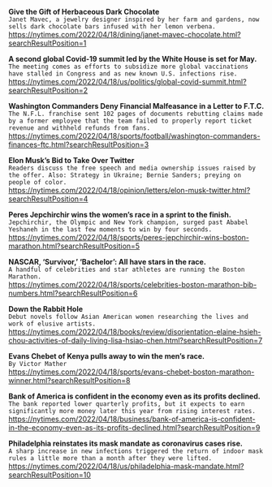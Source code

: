 **Give the Gift of Herbaceous Dark Chocolate**\
`Janet Mavec, a jewelry designer inspired by her farm and gardens, now sells dark chocolate bars infused with her lemon verbena.`\
https://nytimes.com/2022/04/18/dining/janet-mavec-chocolate.html?searchResultPosition=1

**A second global Covid-19 summit led by the White House is set for May.**\
`The meeting comes as efforts to subsidize more global vaccinations have stalled in Congress and as new known U.S. infections rise.`\
https://nytimes.com/2022/04/18/us/politics/global-covid-summit.html?searchResultPosition=2

**Washington Commanders Deny Financial Malfeasance in a Letter to F.T.C.**\
`The N.F.L. franchise sent 102 pages of documents rebutting claims made by a former employee that the team failed to properly report ticket revenue and withheld refunds from fans.`\
https://nytimes.com/2022/04/18/sports/football/washington-commanders-finances-ftc.html?searchResultPosition=3

**Elon Musk’s Bid to Take Over Twitter**\
`Readers discuss the free speech and media ownership issues raised by the offer. Also: Strategy in Ukraine; Bernie Sanders; preying on people of color.`\
https://nytimes.com/2022/04/18/opinion/letters/elon-musk-twitter.html?searchResultPosition=4

**Peres Jepchirchir wins the women’s race in a sprint to the finish.**\
`Jepchirchir, the Olympic and New York champion, surged past Ababel Yeshaneh in the last few moments to win by four seconds.`\
https://nytimes.com/2022/04/18/sports/peres-jepchirchir-wins-boston-marathon.html?searchResultPosition=5

**NASCAR, ‘Survivor,’ ‘Bachelor’: All have stars in the race.**\
`A handful of celebrities and star athletes are running the Boston Marathon.`\
https://nytimes.com/2022/04/18/sports/celebrities-boston-marathon-bib-numbers.html?searchResultPosition=6

**Down the Rabbit Hole**\
`Debut novels follow Asian American women researching the lives and work of elusive artists.`\
https://nytimes.com/2022/04/18/books/review/disorientation-elaine-hsieh-chou-activities-of-daily-living-lisa-hsiao-chen.html?searchResultPosition=7

**Evans Chebet of Kenya pulls away to win the men’s race.**\
`By Victor Mather`\
https://nytimes.com/2022/04/18/sports/evans-chebet-boston-marathon-winner.html?searchResultPosition=8

**Bank of America is confident in the economy even as its profits declined.**\
`The bank reported lower quarterly profits, but it expects to earn significantly more money later this year from rising interest rates.`\
https://nytimes.com/2022/04/18/business/bank-of-america-is-confident-in-the-economy-even-as-its-profits-declined.html?searchResultPosition=9

**Philadelphia reinstates its mask mandate as coronavirus cases rise.**\
`A sharp increase in new infections triggered the return of indoor mask rules a little more than a month after they were lifted.`\
https://nytimes.com/2022/04/18/us/philadelphia-mask-mandate.html?searchResultPosition=10

